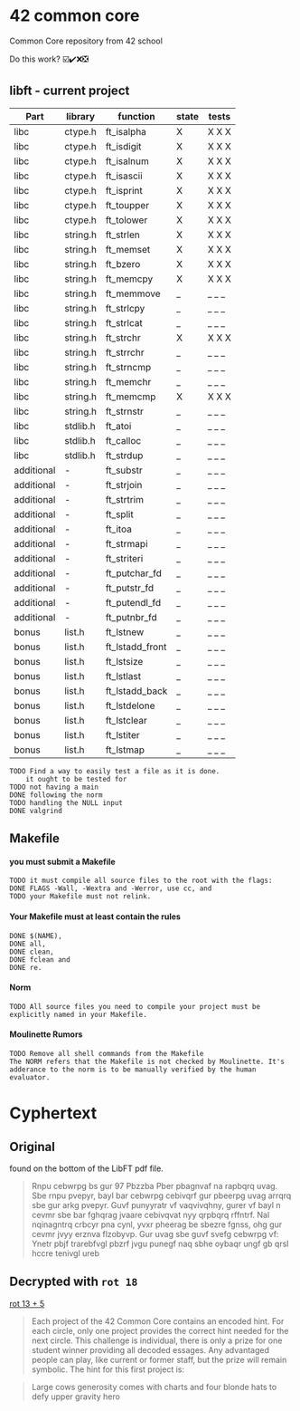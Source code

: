 # 42 common core
Common Core repository from 42 school

Do this work? ☑️✔️❌❎

## libft - current project

| Part     | library | function      |state| tests |
|----------|---------|---------------|-----|-------|
|   libc   |  ctype.h|ft_isalpha     |  X  | X X X |
|   libc   |  ctype.h|ft_isdigit     |  X  | X X X |
|   libc   |  ctype.h|ft_isalnum     |  X  | X X X |
|   libc   |  ctype.h|ft_isascii     |  X  | X X X |
|   libc   |  ctype.h|ft_isprint     |  X  | X X X |
|   libc   |  ctype.h|ft_toupper     |  X  | X X X |
|   libc   |  ctype.h|ft_tolower     |  X  | X X X |
|   libc   |string.h |ft_strlen      |  X  | X X X |
|   libc   |string.h |ft_memset      |  X  | X X X |
|   libc   |string.h |ft_bzero       |  X  | X X X |
|   libc   |string.h |ft_memcpy      |  X  | X X X |
|   libc   |string.h |ft_memmove     |  _  | _ _ _ |
|   libc   |string.h |ft_strlcpy     |  _  | _ _ _ |
|   libc   |string.h |ft_strlcat     |  _  | _ _ _ |
|   libc   |string.h |ft_strchr      |  X  | X X X |
|   libc   |string.h |ft_strrchr     |  _  | _ _ _ |
|   libc   |string.h |ft_strncmp     |  _  | _ _ _ |
|   libc   |string.h |ft_memchr      |  _  | _ _ _ |
|   libc   |string.h |ft_memcmp      |  X  | X X X |
|   libc   |string.h |ft_strnstr     |  _  | _ _ _ |
|   libc   | stdlib.h|ft_atoi        |  _  | _ _ _ |
|   libc   | stdlib.h|ft_calloc      |  _  | _ _ _ |
|   libc   | stdlib.h|ft_strdup      |  _  | _ _ _ |
|additional|    -    |ft_substr      |  _  | _ _ _ |
|additional|    -    |ft_strjoin     |  _  | _ _ _ |
|additional|    -    |ft_strtrim     |  _  | _ _ _ |
|additional|    -    |ft_split       |  _  | _ _ _ |
|additional|    -    |ft_itoa        |  _  | _ _ _ |
|additional|    -    |ft_strmapi     |  _  | _ _ _ |
|additional|    -    |ft_striteri    |  _  | _ _ _ |
|additional|    -    |ft_putchar_fd  |  _  | _ _ _ |
|additional|    -    |ft_putstr_fd   |  _  | _ _ _ |
|additional|    -    |ft_putendl_fd  |  _  | _ _ _ |
|additional|    -    |ft_putnbr_fd   |  _  | _ _ _ |
|   bonus  | list.h  |ft_lstnew      |  _  | _ _ _ |
|   bonus  | list.h  |ft_lstadd_front|  _  | _ _ _ |
|   bonus  | list.h  |ft_lstsize     |  _  | _ _ _ |
|   bonus  | list.h  |ft_lstlast     |  _  | _ _ _ |
|   bonus  | list.h  |ft_lstadd_back |  _  | _ _ _ |
|   bonus  | list.h  |ft_lstdelone   |  _  | _ _ _ |
|   bonus  | list.h  |ft_lstclear    |  _  | _ _ _ |
|   bonus  | list.h  |ft_lstiter     |  _  | _ _ _ |
|   bonus  | list.h  |ft_lstmap      |  _  | _ _ _ |


	TODO Find a way to easily test a file as it is done.
		it ought to be tested for 
	TODO not having a main
	DONE following the norm
	TODO handling the NULL input
	DONE valgrind

## Makefile

#### you must submit a Makefile
	TODO it must compile all source files to the root with the flags:
	DONE FLAGS -Wall, -Wextra and -Werror, use cc, and
	TODO your Makefile must not relink.

#### Your Makefile must at least contain the rules
	DONE $(NAME),
	DONE all,
	DONE clean,
	DONE fclean and
	DONE re.

#### Norm
	TODO All source files you need to compile your project must be explicitly named in your Makefile.

#### Moulinette Rumors
	TODO Remove all shell commands from the Makefile
	The NORM refers that the Makefile is not checked by Moulinette. It's adderance to the norm is to be manually verified by the human evaluator.

# Cyphertext

## Original
found on the bottom of the LibFT pdf file.
>Rnpu cebwrpg bs gur 97 Pbzzba Pber pbagnvaf na rapbqrq uvag. Sbe rnpu pvepyr, bayl bar cebwrpg cebivqrf gur pbeerpg uvag arrqrq sbe gur arkg pvepyr. Guvf punyyratr vf vaqvivqhny, gurer vf bayl n cevmr sbe bar fghqrag jvaare cebivqvat nyy qrpbqrq rffntrf. Nal nqinagntrq crbcyr pna cynl, yvxr pheerag be sbezre fgnss, ohg gur cevmr jvyy erznva flzobyvp. Gur uvag sbe guvf svefg cebwrpg vf:
Ynetr pbjf trarebfvgl pbzrf jvgu punegf naq sbhe oybaqr ungf gb qrsl hccre tenivgl ureb

## Decrypted with `rot 18`

[rot 13 + 5](https://en.wikipedia.org/wiki/ROT13)

>Each project of the 42 Common Core contains an encoded hint. For each circle, only one project provides the correct hint needed for the next circle. This challenge is individual, there is only a prize for one student winner providing all decoded essages. Any advantaged people can play, like current or former staff, but the prize will remain symbolic. The hint for this first project is:

>Large cows generosity comes with charts and four blonde hats to defy upper gravity hero
